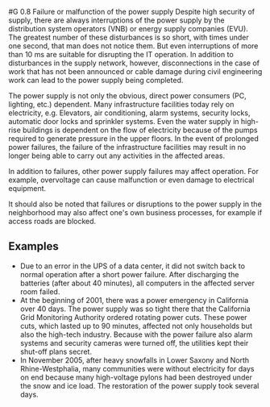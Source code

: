 #G 0.8 Failure or malfunction of the power supply
Despite high security of supply, there are always interruptions of the power supply by the distribution system operators (VNB) or energy supply companies (EVU). The greatest number of these disturbances is so short, with times under one second, that man does not notice them. But even interruptions of more than 10 ms are suitable for disrupting the IT operation. In addition to disturbances in the supply network, however, disconnections in the case of work that has not been announced or cable damage during civil engineering work can lead to the power supply being completed.

The power supply is not only the obvious, direct power consumers (PC, lighting, etc.) dependent. Many infrastructure facilities today rely on electricity, e.g. Elevators, air conditioning, alarm systems, security locks, automatic door locks and sprinkler systems. Even the water supply in high-rise buildings is dependent on the flow of electricity because of the pumps required to generate pressure in the upper floors. In the event of prolonged power failures, the failure of the infrastructure facilities may result in no longer being able to carry out any activities in the affected areas.

In addition to failures, other power supply failures may affect operation. For example, overvoltage can cause malfunction or even damage to electrical equipment.

It should also be noted that failures or disruptions to the power supply in the neighborhood may also affect one's own business processes, for example if access roads are blocked.



## Examples 
* Due to an error in the UPS of a data center, it did not switch back to normal operation after a short power failure. After discharging the batteries (after about 40 minutes), all computers in the affected server room failed.
* At the beginning of 2001, there was a power emergency in California over 40 days. The power supply was so tight there that the California Grid Monitoring Authority ordered rotating power cuts. These power cuts, which lasted up to 90 minutes, affected not only households but also the high-tech industry. Because with the power failure also alarm systems and security cameras were turned off, the utilities kept their shut-off plans secret.
* In November 2005, after heavy snowfalls in Lower Saxony and North Rhine-Westphalia, many communities were without electricity for days on end because many high-voltage pylons had been destroyed under the snow and ice load. The restoration of the power supply took several days.





